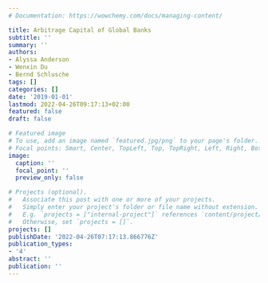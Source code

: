 ```yaml
---
# Documentation: https://wowchemy.com/docs/managing-content/

title: Arbitrage Capital of Global Banks
subtitle: ''
summary: ''
authors:
- Alyssa Anderson
- Wenxin Du
- Bernd Schlusche
tags: []
categories: []
date: '2019-01-01'
lastmod: 2022-04-26T09:17:13+02:00
featured: false
draft: false

# Featured image
# To use, add an image named `featured.jpg/png` to your page's folder.
# Focal points: Smart, Center, TopLeft, Top, TopRight, Left, Right, BottomLeft, Bottom, BottomRight.
image:
  caption: ''
  focal_point: ''
  preview_only: false

# Projects (optional).
#   Associate this post with one or more of your projects.
#   Simply enter your project's folder or file name without extension.
#   E.g. `projects = ["internal-project"]` references `content/project/deep-learning/index.md`.
#   Otherwise, set `projects = []`.
projects: []
publishDate: '2022-04-26T07:17:13.866776Z'
publication_types:
- '4'
abstract: ''
publication: ''
---
```

